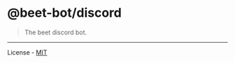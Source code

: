 # @beet-bot/discord

> The beet discord bot.

---

License - [MIT](https://github.com/mcbeet/beet-bot/blob/main/LICENSE)
